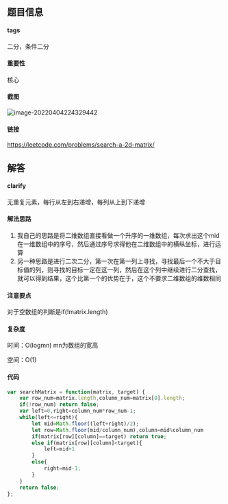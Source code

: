 ## 题目信息

#### tags

二分，条件二分

#### 重要性

核心

#### 截图

![image-20220404224329442](https://khanwangpic.oss-cn-beijing.aliyuncs.com/img/image-20220404224329442.png)

#### 链接

https://leetcode.com/problems/search-a-2d-matrix/

## 解答

#### clarify

无重复元素，每行从左到右递增，每列从上到下递增

#### 解法思路

1. 我自己的思路是将二维数组直接看做一个升序的一维数组，每次求出这个mid在一维数组中的序号，然后通过序号求得他在二维数组中的横纵坐标，进行运算
2. 另一种思路是进行二次二分，第一次在第一列上寻找，寻找最后一个不大于目标值的列，则寻找的目标一定在这一列，然后在这个列中继续进行二分查找，就可以得到结果，这个比第一个的优势在于，这个不要求二维数组的维数相同

#### 注意要点

对于空数组的判断是if(!matrix.length)

#### 复杂度

时间：O(logmn) mn为数组的宽高

空间：O(1)

#### 代码

```javascript
var searchMatrix = function(matrix, target) {
    var row_num=matrix.length,column_num=matrix[0].length;
    if(!row_num) return false;
    var left=0,right=column_num*row_num-1;
    while(left<=right){
        let mid=Math.floor((left+right)/2);
        let row=Math.floor(mid/column_num),column=mid%column_num
        if(matrix[row][column]==target) return true;
        else if(matrix[row][column]<target){
            left=mid+1
        }
        else{
            right=mid-1;
        }
    }
    return false;
};
```



